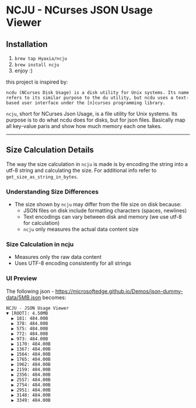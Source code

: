 # NCJU - NCurses JSON Usage Viewer

## Installation

1. `brew tap Hyaxia/ncju`
2. `brew install ncju`
3. enjoy :)

this project is inspired by:

```
ncdu (NCurses Disk Usage) is a disk utility for Unix systems. Its name refers to its similar purpose to the du utility, but ncdu uses a text-based user interface under the [n]curses programming library.
```

`ncju`, short for NCurses Json Usage, is a file utility for Unix systems.
Its purpose is to do what ncdu does for disks, but for json files.
Basically map all key-value paris and show how much memory each one takes.

---
## Size Calculation Details

The way the size calculation in `ncju` is made is by encoding the string into a utf-8 string and calculating the size.
For additional info refer to `get_size_as_string_in_bytes`.

### Understanding Size Differences
- The size shown by `ncju` may differ from the file size on disk because:
  - JSON files on disk include formatting characters (spaces, newlines)
  - Text encodings can vary between disk and memory (we use utf-8 for calculation)
  - `ncju` only measures the actual data content size

### Size Calculation in ncju
- Measures only the raw data content
- Uses UTF-8 encoding consistently for all strings


### UI Preview
The following json - https://microsoftedge.github.io/Demos/json-dummy-data/5MB.json
becomes:
```
NCJU - JSON Usage Viewer
▼ [ROOT]: 4.50MB
  ▶ 181: 484.00B
  ▶ 378: 484.00B
  ▶ 575: 484.00B
  ▶ 772: 484.00B
  ▶ 973: 484.00B
  ▶ 1170: 484.00B
  ▶ 1367: 484.00B
  ▶ 1564: 484.00B
  ▶ 1765: 484.00B
  ▶ 1962: 484.00B
  ▶ 2159: 484.00B
  ▶ 2356: 484.00B
  ▶ 2557: 484.00B
  ▶ 2754: 484.00B
  ▶ 2951: 484.00B
  ▶ 3148: 484.00B
  ▶ 3349: 484.00B
```
